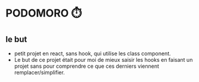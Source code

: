 # PODOMORO :stopwatch:

## le but 
- petit projet en react, sans hook, qui utilise les class component. 
- Le but de ce projet était pour moi de mieux saisir les hooks en faisant un projet sans pour comprendre ce que ces derniers viennent remplacer/simplifier.

